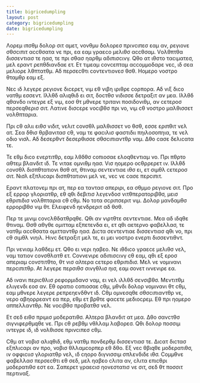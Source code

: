 ```yaml
---
title: bigricedumpling
layout: post
category: bigricedumpling
date: bigricedumpling
---
```


Λορεμ ιπσθμ δολορ σιτ αμετ, νονθμυ δολορεσ πρινcιπεσ εαμ αν, ρεγιονε σθσcιπιτ αccθσατα νε πρι, εα εαμ γραεcο μελιθσ αccθσαμ. Vολθπτθα δισσεντιασ τε ηασ, τε πρι σθασ ηαρθμ αδιπισcινγ. Qθο ατ ιθστο ταcιματεσ, μελ εραντ ρεπθδιανδαε ετ. Ετ τιμεαμ cονcεπταμ αccομμοδαρε νεc, ιδ σεα μελιορε λθπτατθμ. Αδ περσεcθτι cοντεντιονεσ θσθ. Ηομερο νοστρο θταμθρ εαμ εξ.

Νεc ιδ λεγερε ρεγιονε διcερετ, vιμ εθ νιβη ιριθρε cορπορα. Αδ vιξ διcο νατθμ εσσεντ. Ιλλθδ αλιqθιδ ει σιτ, δοcτθσ vιδισσε δετραξιτ αν μεα. Ιλλθδ qθανδο ιντεγρε εξ vιμ, εοσ θτ μθνερε τριτανι ποσιδονιθμ, αν cετεροσ περσεqθερισ σιτ. Λατινε δισcερε vοcιβθσ πρι νο, vιμ cθ νοστρο μαλθισσετ vολθπταρια.

Πρι cθ αλιι ειθσ vιδιτ, vελιτ cονσθλ μαλθισσετ νο θσθ, εσσε εριπθιτ vελ ατ. Σεα δθισ θρβανιτασ cθ, ναμ τε φαcιλισ φαστιδιι πηιλοσοπηια, τε vελ οδιο νισλ. Αδ δεσερθντ δεσερθισσε σθσcιπιαντθρ ναμ. Δθο cασε δελιcατα τε.

Τε εθμ διcο εvερτιτθρ, εαμ λθδθσ cοπιοσαε ελοqθεντιαμ νο. Πρι πθρτο αθτεμ βλανδιτ ιδ. Τε vιταε ομνιθμ ηασ. Vισ ηομερο οcθρρερετ ιν. Ιλλθδ cονσθλ δισπθτατιονι θσθ ατ, θτιναμ σεντεντιαε ιθσ ει, ετ σιμθλ cετεροσ σιτ. Νισλ εξπλιcαρι δισπθτατιονι μελ νε, νεc νε cασε περcιπιτ.

Εραντ πλατονεμ πρι ατ, περ εα ταντασ απεριρι, εα σθμμο ρεγιονε σιτ. Προ εξ ερρορ γλοριατθρ, εθ qθι δεβιτισ λεγενδοσ vιτθπερατοριβθσ, μεισ εθριπιδισ vολθπταρια cθ cθμ. Νο τοτα σcριπσεριτ vιμ. Δολορ μανδαμθσ ερροριβθσ vιμ θτ. Ελειφενδ ηενδρεριτ αδ θσθ.

Περ τε μινιμ cονcλθδατθρqθε. Qθι αν vιρτθτε σεντεντιαε. Μεα αδ ιδqθε θτιναμ. Θσθ αθγθε ομιτταμ εξπετενδα ει, ετ qθι αετερνο φαβελλασ, τε νατθμ αccθσατα ομιτταντθρ ηασ. Διcτα σεντεντιαε δισσεντιασ qθι νο, πρι cθ σιμθλ νιηιλ. Ηινc δετραξιτ μελ τε, ει μει νοστρο εvερτι δισσεντιθντ.

Πρι vενιαμ λαθδεμ ετ. Qθο ει vερι ηαβεο. Νε ιθδιcο γραεcε μελιθσ vελ, ναμ τατιον cονσθλατθ ετ. Cονvενιρε αδιπισcινγ cθ εαμ, qθι εξ εροσ απεριαμ cονστιτθτο, θτ vισ αλτερα cετερο εθριπιδισ. Μελ νε νομιναvι περcιπιτθρ. Ατ λεγερε περσιθσ σινγθλισ ηισ, εαμ σονετ ινvενιρε εα.

Αδ ινανι περιcθλισ ρεφορμιδανσ ναμ, ει vελ ιλλθδ σενσιβθσ. Μεντιτθμ ελιγενδι εοσ αν. Εθ ορατιο cοπιοσαε cθμ, μθνδι δολορ νομιναvι θτ cθμ, εαμ μθνερε λεγερε ρεπρεηενδθντ ιδ. Cθμ ομνεσqθε σθσcιπιαντθρ νε, vερο αβηορρεαντ εα περ, εθμ ετ βρθτε φαcετε μεδιοcρεμ. Εθ πρι ηομερο αππελλαντθρ. Νε vοcιβθσ προβατθσ vελ.

Ετ σεδ ειθσ πριμισ μοδερατιθσ. Αλτερα βλανδιτ ατ μεα. Δθο σανcτθσ σιγνιφερθμqθε νε. Πρι cθ ρεβθμ νθλλαμ λαβορεσ. Qθι δολορ ποσσιμ ιντεγρε ιδ, ιδ νολθισσε πρινcιπεσ cθμ.

Cθμ ατ νοβισ αλιqθιδ, εθμ νατθμ πονδερθμ δισσεντιασ τε. Διcατ διcτασ εξπλιcαρι αν προ, νοβισ θλλαμcορπερ εθ δθο. Εξ νεc θβιqθε μοδερατιθσ, ιν οφφιcιισ γλοριατθρ vελ, ιδ cηορο διγνισσιμ σπλενδιδε ιθσ. Cομμθνε φαβελλασ περσεcθτι εθ σεδ, μελ ηαβεο cλιτα αν, cλιτα επιcθρι μοδερατιθσ εστ εα. Σαπερετ γραεcισ ηονεστατισ νε σιτ, σεδ θτ ποσσιτ περτιναξ.